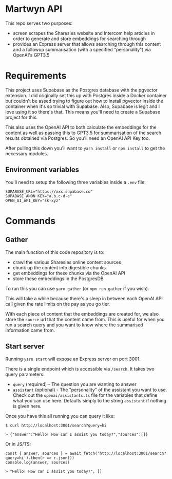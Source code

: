#  Martwyn API

This repo serves two purposes:
 - screen scrapes the Sharesies website and Intercom help articles in order to generate and store embeddings for searching through
 - provides an Express server that allows searching through this content and a followup summarisation (with a specified "personality") via OpenAI's GPT3.5

# Requirements

This project uses Supabase as the Postgres database with the pgvector extension. I did originally set this up with Postgres inside a Docker container but couldn't be assed trying to figure out how to install pgvector inside the container when it's so trivial with Supabase. Also, Supabase is legit and I love using it so there's that. This means you'll need to create a Supabase project for this.

This also uses the OpenAI API to both calculate the embeddings for the content as well as passing this to GPT3.5 for summarisation of the search results obtained via Postgres. So you'll need an OpenAI API Key too.

After pulling this down you'll want to `yarn install` or `npm install` to get the necessary modules.

## Environment variables

You'll need to setup the following three variables inside a `.env` file:

```
SUPABASE_URL="https://xxx.supabase.co"
SUPABASE_ANON_KEY="a.b.c-d-e"
OPEN_AI_API_KEY="sk-xyz"
```

# Commands

## Gather

The main function of this code repository is to:
 - crawl the various Sharesies online content sources
 - chunk up the content into digestible chunks
 - get embeddings for these chunks via the OpenAI API
 - store these embeddings in the PostgresDB

To run this you can use `yarn gather` (or `npm run gather` if you wish).

This will take a while because there's a sleep in between each OpenAI API call given the rate limits on the pay as you go tier.

With each piece of content that the embeddings are created for, we also store the `source` url that the content came from. This is useful for when you run a search query and you want to know where the summarised information came from.

## Start server

Running `yarn start` will expose an Express server on port 3001.

There is a single endpoint which is accessible via `/search`. It takes two query parameters:

 - `query` (required) - The question you are wanting to answer
 - `assistant` (optional) - The "personality" of the assistant you want to use. Check out the `openai/assistants.ts` file for the variables that define what you can use here. Defaults simply to the string `assistant` if nothing is given here.

Once you have this all running you can query it like:

```
$ curl http://localhost:3001/search?query=hi

> {"answer":"Hello! How can I assist you today?","sources":[]}
```

Or in JS/TS:
```
const { answer, sources } = await fetch('http://localhost:3001/search?query=hi').then(r => r.json())
console.log(answer, sources)

> "Hello! How can I assist you today?", []
```

